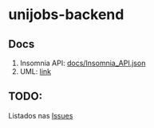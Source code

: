 # unijobs-backend

## Docs
1. Insomnia API: [docs/Insomnia_API.json](docs/Insomnia_API.json)
2. UML: [link](docs/UML.jpeg)

## TODO:
Listados nas [Issues](https://github.com/viniengelage/unijobs-backend/issues)

